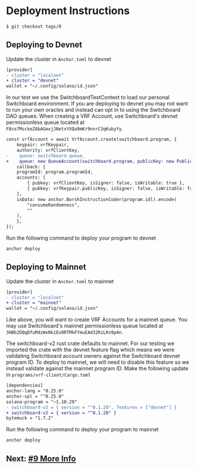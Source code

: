 # Deployment Instructions

```bash
$ git checkout tags/8
```

## Deploying to Devnet

Update the cluster in `Anchor.toml` to devnet

```diff
[provider]
- cluster = "localnet"
+ cluster = "devnet"
wallet = "~/.config/solana/id.json"
```

In our test we use the SwitchboardTestContext to load our personal Switchboard
environment. If you are deploying to devnet you may not want to run your own
oracles and instead can opt in to using the Switchboard DAO queues. When
creating a VRF Account, use Switchboard's devnet permissionless queue located at
`F8ce7MsckeZAbAGmxjJNetxYXQa9mKr9nnrC3qKubyYy`.

```diff
const vrfAccount = await VrfAccount.create(switchboard.program, {
    keypair: vrfKeypair,
    authority: vrfClientKey,
-    queue: switchboard.queue,
+    queue: new QueueAccount(switchboard.program, publicKey: new PublicKey("F8ce7MsckeZAbAGmxjJNetxYXQa9mKr9nnrC3qKubyYy")),
    callback: {
    programId: program.programId,
    accounts: [
        { pubkey: vrfClientKey, isSigner: false, isWritable: true },
        { pubkey: vrfKeypair.publicKey, isSigner: false, isWritable: false },
    ],
    ixData: new anchor.BorshInstructionCoder(program.idl).encode(
        "consumeRandomness",
        ""
    ),
    },
});
```

Run the following command to deploy your program to devnet

```bash
anchor deploy
```

## Deploying to Mainnet

Update the cluster in `Anchor.toml` to mainnet

```diff
[provider]
- cluster = "localnet"
+ cluster = "mainnet"
wallet = "~/.config/solana/id.json"
```

Like above, you will want to create VRF Accounts for a mainnet queue. You may
use Switchboard's mainnet permissionless queue located at
`3HBb2DQqDfuMdzWxNk1Eo9RTMkFYmuEAd32RiLKn9pAn`.

The switchboard-v2 rust crate defaults to mainnet. For our testing we imported
the crate with the devnet feature flag which means we were validating
Switchboard account owners against the Switchboard devnet program ID. To deploy
to mainnet, we will need to disable this feature so we instead validate against
the mainnet program ID. Make the following update in
`programs/vrf-client/Cargo.toml`

```diff
[dependencies]
anchor-lang = "0.25.0"
anchor-spl = "^0.25.0"
solana-program = "~1.10.29"
- switchboard-v2 = { version = "^0.1.20", features = ["devnet"] }
+ switchboard-v2 = { version = "^0.1.20" }
bytemuck = "1.7.2"
```

Run the following command to deploy your program to mainnet

```bash
anchor deploy
```

## Next: [#9 More Info](/00_walkthrough/9_more_info.md)
